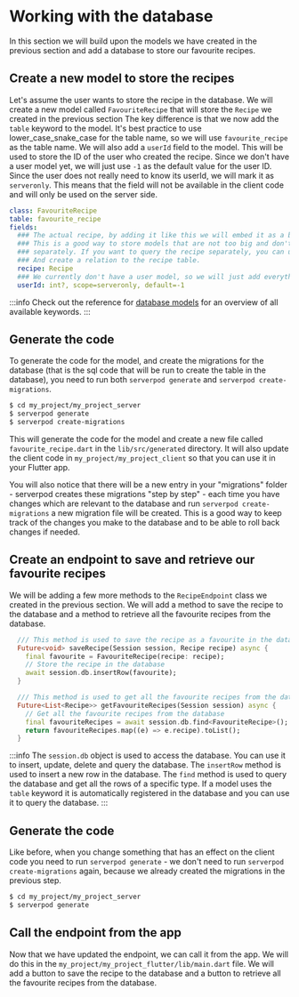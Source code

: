 # Working with the database

In this section we will build upon the models we have created in the previous section and add a database to store our favourite recipes.

## Create a new model to store the recipes

Let's assume the user wants to store the recipe in the database. We will create a new model called `FavouriteRecipe` that will store the `Recipe` we created in the previous section
The key difference is that we now add the `table` keyword to the model. It's best practice to use lower_case_snake_case for the table name, so we will use `favourite_recipe` as the table name.
We will also add a `userId` field to the model. This will be used to store the ID of the user who created the recipe. Since we don't have a user model yet, we will just use `-1` as the default value for the user ID.
Since the user does not really need to know its userId, we will mark it as `serveronly`. This means that the field will not be available in the client code and will only be used on the server side.

```yaml
class: FavouriteRecipe
table: favourite_recipe
fields:
  ### The actual recipe, by adding it like this we will embed it as a blob in this table
  ### This is a good way to store models that are not too big and don't need to be queried
  ### separately. If you want to query the recipe separately, you can use a separate table.
  ### And create a relation to the recipe table.
  recipe: Recipe
  ### We currently don't have a user model, so we will just add everything to the userId "-1"
  userId: int?, scope=serveronly, default=-1
```

:::info
Check out the reference for [database models](../concepts/database/models#keywords) for an overview of all available keywords.
:::

## Generate the code

To generate the code for the model, and create the migrations for the database (that is the sql code that will be run to create the table in the database), you need to run both `serverpod generate` and `serverpod create-migrations`.

```bash
$ cd my_project/my_project_server
$ serverpod generate
$ serverpod create-migrations
```

This will generate the code for the model and create a new file called `favourite_recipe.dart` in the `lib/src/generated` directory. It will also update the client code in `my_project/my_project_client` so that you can use it in your Flutter app.

You will also notice that there will be a new entry in your "migrations" folder - serverpod creates these migrations "step by step" - each time you have changes which are relevant to the database and run `serverpod create-migrations` a new migration file will be created. This is a good way to keep track of the changes you make to the database and to be able to roll back changes if needed.

## Create an endpoint to save and retrieve our favourite recipes

We will be adding a few more methods to the `RecipeEndpoint` class we created in the previous section. We will add a method to save the recipe to the database and a method to retrieve all the favourite recipes from the database.

```dart
  /// This method is used to save the recipe as a favourite in the database.
  Future<void> saveRecipe(Session session, Recipe recipe) async {
    final favourite = FavouriteRecipe(recipe: recipe);
    // Store the recipe in the database
    await session.db.insertRow(favourite);
  }

  /// This method is used to get all the favourite recipes from the database.
  Future<List<Recipe>> getFavouriteRecipes(Session session) async {
    // Get all the favourite recipes from the database
    final favouriteRecipes = await session.db.find<FavouriteRecipe>();
    return favouriteRecipes.map((e) => e.recipe).toList();
  }
```

:::info
The `session.db` object is used to access the database. You can use it to insert, update, delete and query the database. The `insertRow` method is used to insert a new row in the database. The `find` method is used to query the database and get all the rows of a specific type. If a model uses the `table` keyword it is automatically registered in the database and you can use it to query the database.
:::

## Generate the code

Like before, when you change something that has an effect on the client code you need to run `serverpod generate` - we don't need to run `serverpod create-migrations` again, because we already created the migrations in the previous step.

```bash
$ cd my_project/my_project_server
$ serverpod generate
```

## Call the endpoint from the app

Now that we have updated the endpoint, we can call it from the app. We will do this in the `my_project/my_project_flutter/lib/main.dart` file. We will add a button to save the recipe to the database and a button to retrieve all the favourite recipes from the database.

```dart

```
